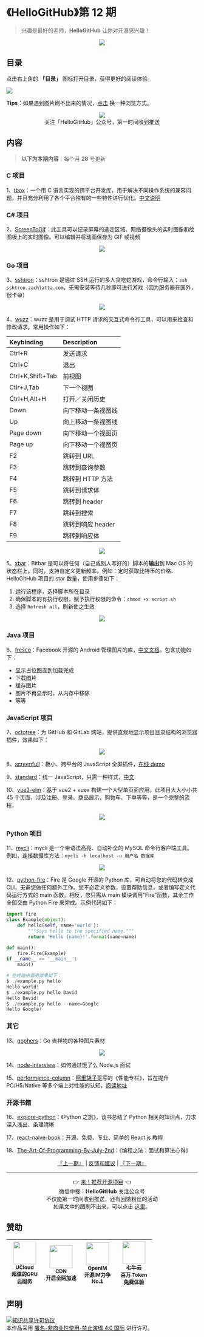 # 《HelloGitHub》第 12 期
> 兴趣是最好的老师，**HelloGitHub** 让你对开源感兴趣！
<p align="center">
    <img src='https://raw.githubusercontent.com/521xueweihan/img_logo/master/logo/cover.jpg' style="max-width:100%;"></img>
</p>

## 目录

点击右上角的 **「目录」** 图标打开目录，获得更好的阅读体验。

![](https://raw.githubusercontent.com/521xueweihan/img_logo/master/logo/catalog.png)

**Tips**：如果遇到图片刷不出来的情况，[点击](https://hellogithub.com/periodical/volume/12) 换一种浏览方式。

<p align="center">
  <img src="https://raw.githubusercontent.com/521xueweihan/img_logo/master/logo/weixin.png" style="max-width:30%;"></img><br>
关注「HelloGitHub」公众号，第一时间收到推送
</p>

## 内容
> **以下为本期内容**｜每个月 **28** 号更新

### C 项目
1、[tbox](https://hellogithub.com/periodical/statistics/click?target=https://github.com/tboox/tbox)：一个用 C 语言实现的跨平台开发库，用于解决不同操作系统的兼容问题，并且充分利用了各个平台独有的一些特性进行优化。[中文说明](https://github.com/tboox/tbox/blob/master/README_zh.md)



### C# 项目
2、[ScreenToGif](https://hellogithub.com/periodical/statistics/click?target=https://github.com/NickeManarin/ScreenToGif)：此工具可以记录屏幕的选定区域、网络摄像头的实时图像和绘图板上的实时图像。可以编辑并将动画保存为 GIF 或视频



<p align="center"><img src='https://raw.githubusercontent.com/521xueweihan/img/master/hellogithub/12/64713769.png' style="max-width:80%; max-height=80%;"></img></p>

### Go 项目
3、[sshtron](https://hellogithub.com/periodical/statistics/click?target=https://github.com/zachlatta/sshtron)：sshtron 是通过 SSH 运行的多人贪吃蛇游戏，命令行输入：`ssh sshtron.zachlatta.com`，无需安装等待几秒即可进行游戏（因为服务器在国外，很卡😅）



<p align="center"><img src='https://raw.githubusercontent.com/521xueweihan/img/master/hellogithub/12/53235287.gif' style="max-width:80%; max-height=80%;"></img></p>

4、[wuzz](https://hellogithub.com/periodical/statistics/click?target=https://github.com/asciimoo/wuzz)：wuzz 是用于调试 HTTP 请求的交互式命令行工具，可以用来检查和修改请求。常用操作如下：

| Keybinding | Description |
| :--------- | :------ |
| Ctrl+R | 发送请求 |
| Ctrl+C | 退出 |
| Ctrl+K,Shift+Tab | 前视图 |
| Ctlr+J,Tab | 下一个视图 |
| Ctrl+H,Alt+H | 打开／关闭历史 |
| Down | 向下移动一条视图线 |
| Up | 向上移动一条视图线 |
| Page down | 向下移动一个视图页 |
| Page up | 向下移动一个视图页 |
| F2 | 跳转到 URL |
| F3 | 跳转到查询参数 |
| F4 | 跳转到 HTTP 方法 |
| F5 | 跳转到请求体 |
| F6 | 跳转到 header |
| F7 | 跳转到搜索 |
| F8 | 跳转到响应 header |
| F9 | 跳转到响应体 |



<p align="center"><img src='https://raw.githubusercontent.com/521xueweihan/img/master/hellogithub/12/80465011.gif' style="max-width:80%; max-height=80%;"></img></p>

5、[xbar](https://hellogithub.com/periodical/statistics/click?target=https://github.com/matryer/xbar)：Bitbar 是可以将任何（自己或别人写好的）脚本的**输出**到 Mac OS 的状态栏上。同时，支持自定义更新频率。例如：定时获取比特币的价格、HelloGitHub 项目的 star 数量，使用步骤如下：

1. 运行该程序，选择脚本所在目录
2. 确保脚本的有执行权限，赋予执行权限的命令：`chmod +x script.sh`
3. 选择 `Refresh all`，刷新使之生效



<p align="center"><img src='https://raw.githubusercontent.com/521xueweihan/img/master/hellogithub/12/14376285.png' style="max-width:80%; max-height=80%;"></img></p>

### Java 项目
6、[fresco](https://hellogithub.com/periodical/statistics/click?target=https://github.com/facebook/fresco)：Facebook 开源的 Android 管理图片的库，[中文文档](https://www.fresco-cn.org/docs/index.html)。包含功能如下：
- 显示占位图直到加载完成
- 下载图片
- 缓存图片
- 图片不再显示时，从内存中移除
- 等等


### JavaScript 项目
7、[octotree](https://hellogithub.com/periodical/statistics/click?target=https://github.com/ovity/octotree)：为 GitHub 和 GitLab 网站，提供直观地显示项目目录结构的浏览器插件，效果如下：



<p align="center"><img src='https://raw.githubusercontent.com/521xueweihan/img/master/hellogithub/12/19620844.png' style="max-width:80%; max-height=80%;"></img></p>

8、[screenfull](https://hellogithub.com/periodical/statistics/click?target=https://github.com/sindresorhus/screenfull)：极小、跨平台的 JavaScript 全屏插件，[在线 demo](https://sindresorhus.com/screenfull.js/)


9、[standard](https://hellogithub.com/periodical/statistics/click?target=https://github.com/standard/standard)：统一 JavaScript，只需一种样式，[中文](https://github.com/feross/standard/blob/master/docs/README-zhtw.md)


10、[vue2-elm](https://hellogithub.com/periodical/statistics/click?target=https://github.com/bailicangdu/vue2-elm)：基于 vue2 + vuex 构建一个大型单页面应用，此项目大大小小共 45 个页面，涉及注册、登录、商品展示、购物车、下单等等，是一个完整的流程，



<p align="center"><img src='https://raw.githubusercontent.com/521xueweihan/img/master/hellogithub/12/77189043.png' style="max-width:80%; max-height=80%;"></img></p>

### Python 项目
11、[mycli](https://hellogithub.com/periodical/statistics/click?target=https://github.com/dbcli/mycli)：mycli 是一个带语法高亮、自动补全的 MySQL 命令行客户端工具。例如，连接数据库方法：`mycli -h localhost -u 用户名 数据库`



<p align="center"><img src='https://raw.githubusercontent.com/521xueweihan/img/master/hellogithub/12/33457642.gif' style="max-width:80%; max-height=80%;"></img></p>

12、[python-fire](https://hellogithub.com/periodical/statistics/click?target=https://github.com/google/python-fire)：Fire 是 Google 开源的 Python 库，可自动将您的代码转变成 CLI，无需您做任何额外工作。您不必定义参数，设置帮助信息，或者编写定义代码运行方式的 main 函数。相反，您只需从 main 模块调用“Fire”函数，其余工作全部交由 Python Fire 来完成。示例代码如下：
```python
import fire
class Example(object):
    def hello(self, name='world'):
        """Says hello to the specified name."""
        return 'Hello {name}!'.format(name=name)

def main():
    fire.Fire(Example)
if __name__ == '__main__':
    main()

# 在终端中调用效果如下：
$ ./example.py hello
Hello world!
$ ./example.py hello David
Hello David!
$ ./example.py hello --name=Google
Hello Google!
```


### 其它
13、[gophers](https://hellogithub.com/periodical/statistics/click?target=https://github.com/egonelbre/gophers)：Go 吉祥物的各种图片素材


<p align="center"><img src='https://raw.githubusercontent.com/521xueweihan/img/master/hellogithub/12/36784686.png' style="max-width:80%; max-height=80%;"></img></p>

14、[node-interview](https://hellogithub.com/periodical/statistics/click?target=https://github.com/ElemeFE/node-interview)：如何通过饿了么 Node.js 面试


15、[performance-column](https://hellogithub.com/periodical/statistics/click?target=https://github.com/barretlee/performance-column)：[阿里胡子哥](https://github.com/barretlee)写的《性能专栏》，旨在提升 PC/H5/Native 等多个端上对性能的认知，[阅读地址](https://github.com/barretlee/performance-column/issues)


### 开源书籍
16、[explore-python](https://hellogithub.com/periodical/statistics/click?target=https://github.com/ethan-funny/explore-python)：《Python 之旅》，该书总结了 Python 相关的知识点，力求深入浅出、条理清晰


17、[react-naive-book](https://hellogithub.com/periodical/statistics/click?target=https://github.com/huzidaha/react-naive-book)：开源、免费、专业、简单的 React.js 教程


18、[The-Art-Of-Programming-By-July-2nd](https://hellogithub.com/periodical/statistics/click?target=https://github.com/julycoding/The-Art-Of-Programming-By-July-2nd)：《编程之法：面试和算法心得》




<p align="center">
    <a href="https://github.com/521xueweihan/HelloGitHub/blob/master/content/HelloGitHub11.md">『上一期』</a> | <a href='https://github.com/521xueweihan/HelloGitHub/issues/899'>反馈和建议</a> | <a href="https://github.com/521xueweihan/HelloGitHub/blob/master/content/HelloGitHub13.md">『下一期』</a>
</p>

---
<p align="center">
    👉 <a href='https://hellogithub.com/periodical'>来！推荐开源项目</a> 👈<br>
    微信中搜：<strong>HelloGitHub</strong> 关注公众号<br>
    不仅能第一时间收到推送，还有回馈粉丝的活动<br>
    如果文中的图刷不出来，可以点击 <a href='https://hellogithub.com/periodical/volume/12'>这里</a>。
</p>

## 赞助


<table>
  <thead>
    <tr>
      <th align="center" style="width: 80px;">
        <a href="https://www.compshare.cn/?utm_term=logo&utm_campaign=hellogithub&utm_source=otherdsp&utm_medium=display&ytag=logo_hellogithub_otherdsp_display">          <img src="https://raw.githubusercontent.com/521xueweihan/img_logo/master/logo/ucloud.png" width="60px"><br>
          <sub>UCloud</sub><br>
          <sub>超值的GPU云服务</sub>
        </a>
      </th>
      <th align="center" style="width: 80px;">
        <a href="https://www.upyun.com/?from=hellogithub">
          <img src="https://raw.githubusercontent.com/521xueweihan/img_logo/master/logo/upyun.png" width="60px"><br>
          <sub>CDN</sub><br>
          <sub>开启全网加速</sub>
        </a>
      </th>
      <th align="center" style="width: 80px;">
        <a href="https://github.com/OpenIMSDK/Open-IM-Server">
          <img src="https://raw.githubusercontent.com/521xueweihan/img_logo/master/logo/im.png" width="60px"><br>
          <sub>OpenIM</sub><br>
          <sub>开源IM力争No.1</sub>
        </a>
      </th>
      <th align="center" style="width: 80px;">
        <a href="https://www.qiniu.com/products/ai-token-api?utm_source=hello">
          <img src="https://raw.githubusercontent.com/521xueweihan/img_logo/master/logo/qiniu.jpg" width="60px"><br>
          <sub>七牛云</sub><br>
          <sub>百万 Token 免费体验</sub>
        </a>
      </th>
    </tr>
  </thead>
</table>


## 声明
<a rel="license" href="https://creativecommons.org/licenses/by-nc-nd/4.0/deed.zh"><img alt="知识共享许可协议" style="border-width: 0" src="https://licensebuttons.net/l/by-nc-nd/4.0/88x31.png"></a><br>本作品采用 <a rel="license" href="https://creativecommons.org/licenses/by-nc-nd/4.0/deed.zh">署名-非商业性使用-禁止演绎 4.0 国际</a> 进行许可。